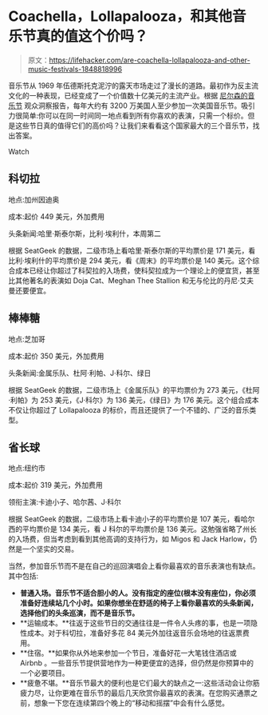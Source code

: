# Coachella，Lollapalooza，和其他音乐节真的值这个价吗？

> 原文：<https://lifehacker.com/are-coachella-lollapalooza-and-other-music-festivals-1848818996>

音乐节从 1969 年伍德斯托克泥泞的露天市场走过了漫长的道路。最初作为反主流文化的一种表现，已经变成了一个价值数十亿美元的主流产业。根据 [尼尔森的音乐节](https://www.nielsen.com/us/en/insights/article/2015/for-music-fans-the-summer-is-all-a-stage/#:~:text=According%20to%20Nielsen's%20Audience%20Insights,reach%20the%20coveted%20Millennial%20demographic.) 观众洞察报告，每年大约有 3200 万美国人至少参加一次美国音乐节。吸引力很简单:你可以在同一时间同一地点看到所有你喜欢的表演，只需一个标价。但是这些节日真的值得它们的高价吗？让我们来看看这个国家最大的三个音乐节，找出答案。

Watch

## 科切拉

地点:加州因迪奥

成本:起价 449 美元，外加费用

头条新闻:哈里·斯泰尔斯，比利·埃利什，本周第二

根据 SeatGeek 的数据，二级市场上看哈里·斯泰尔斯的平均票价是 171 美元，看比利·埃利什的平均票价是 294 美元，看《周末》的平均票价是 140 美元。这个综合成本已经让你超过了科契拉的入场费，使科契拉成为一个理论上的便宜货，甚至比其他著名的表演如 Doja Cat、Meghan Thee Stallion 和无与伦比的丹尼·艾夫曼还要便宜。

## **棒棒糖**

地点:芝加哥

成本:起价 350 美元，外加费用

头条新闻:金属乐队、杜阿·利帕、J·科尔、绿日

根据 SeatGeek 的数据，二级市场上《金属乐队》的平均票价为 273 美元，《杜阿·利帕》为 253 美元，《J·科尔》为 136 美元，《绿日》为 176 美元。这个组合成本不仅让你超过了 Lollapalooza 的标价，而且还提供了一个不错的、广泛的音乐类型。

## **省长球**

地点:纽约市

成本:起价 319 美元，外加费用

领衔主演:卡迪小子、哈尔茜、J·科尔

根据 SeatGeek 的数据，二级市场上看卡迪小子的平均票价是 107 美元，看哈尔西的平均票价是 134 美元，看 J 科尔的平均票价是 136 美元。这勉强省略了州长的入场费，但当考虑到看到其他高调的支持行为，如 Migos 和 Jack Harlow，仍然是一个坚实的交易。

当然，参加音乐节而不是在自己的巡回演唱会上看你最喜欢的音乐表演也有缺点。其中包括:

*   **普通入场。音乐节不适合胆小的人。没有指定的座位(根本没有座位)，你必须准备好连续站几个小时。如果你想坐在舒适的椅子上看你最喜欢的头条新闻，选择他们的头条巡演，而不是音乐节。**
*   **运输成本。**往返于这些节日的交通往往是一件令人头疼的事，也是一项隐性成本。对于科切拉，准备好多花 84 美元外加往返音乐会场地的往返票费用。
*   **住宿。**如果你从外地来参加一个节日，准备好花一大笔钱住酒店或 Airbnb 。一些音乐节提供营地作为一种更便宜的选择，但仍然是你预算中的一个必要项目。
*   **疲惫不堪。**音乐节最大的便利也是它们最大的缺点之一:这些活动会让你筋疲力尽，让你更难在音乐节的最后几天欣赏你最喜欢的表演。在您购买通票之前，想象一下您在连续第四个晚上的“移动和摇摆”中会有什么感觉。
